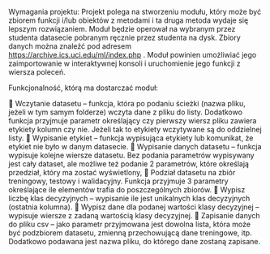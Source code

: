 Wymagania projektu:
Projekt polega na stworzeniu modułu, który może być zbiorem funkcji i/lub obiektów z metodami i ta druga metoda wydaje się lepszym rozwiązaniem. Moduł będzie operował na wybranym przez studenta datasecie pobranym ręcznie przez studenta na dysk. Zbiory danych można znaleźć pod adresem https://archive.ics.uci.edu/ml/index.php . Moduł powinien umożliwiać jego zaimportowanie w interaktywnej konsoli i uruchomienie jego funkcji z wiersza poleceń.

Funkcjonalność, którą ma dostarczać moduł:

 Wczytanie datasetu – funkcja, która po podaniu ścieżki (nazwa pliku, jeżeli w tym samym folderze) wczyta dane z pliku do listy. Dodatkowo funkcja przyjmuje parametr określający czy pierwszy wiersz pliku zawiera etykiety kolumn czy nie. Jeżeli tak to etykiety wczytywane są do oddzielnej listy.
 Wypisanie etykiet – funkcja wypisująca etykiety lub komunikat, że etykiet nie było w danym datasecie.
 Wypisanie danych datasetu – funkcja wypisuje kolejne wiersze datasetu. Bez podania parametrów wypisywany jest cały dataset, ale możliwe też podanie 2 parametrów, które określają przedział, który ma zostać wyświetlony,
 Podział datasetu na zbiór treningowy, testowy i walidacyjny. Funkcja przyjmuje 3 parametry określające ile elementów trafia do poszczególnych zbiorów.
 Wypisz liczbę klas decyzyjnych – wypisanie ile jest unikalnych klas decyzyjnych (ostatnia kolumna).
 Wypisz dane dla podanej wartości klasy decyzyjnej – wypisuje wiersze z zadaną wartością klasy decyzyjnej.
 Zapisanie danych do pliku csv – jako parametr przyjmowana jest dowolna lista, która może być podzbiorem datasetu, zmienną przechowującą dane treningowe, itp. Dodatkowo podawana jest nazwa pliku, do którego dane zostaną zapisane.
